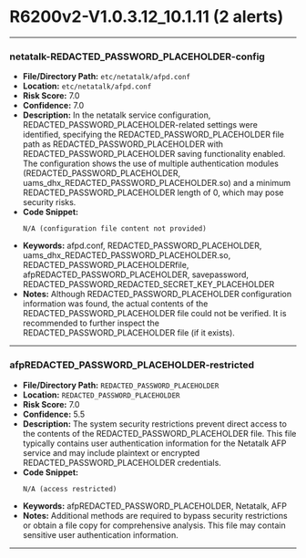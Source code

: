 # R6200v2-V1.0.3.12_10.1.11 (2 alerts)

---

### netatalk-REDACTED_PASSWORD_PLACEHOLDER-config

- **File/Directory Path:** `etc/netatalk/afpd.conf`
- **Location:** `etc/netatalk/afpd.conf`
- **Risk Score:** 7.0
- **Confidence:** 7.0
- **Description:** In the netatalk service configuration, REDACTED_PASSWORD_PLACEHOLDER-related settings were identified, specifying the REDACTED_PASSWORD_PLACEHOLDER file path as REDACTED_PASSWORD_PLACEHOLDER with REDACTED_PASSWORD_PLACEHOLDER saving functionality enabled. The configuration shows the use of multiple authentication modules (REDACTED_PASSWORD_PLACEHOLDER, uams_dhx_REDACTED_PASSWORD_PLACEHOLDER.so) and a minimum REDACTED_PASSWORD_PLACEHOLDER length of 0, which may pose security risks.
- **Code Snippet:**
  ```
  N/A (configuration file content not provided)
  ```
- **Keywords:** afpd.conf, REDACTED_PASSWORD_PLACEHOLDER, uams_dhx_REDACTED_PASSWORD_PLACEHOLDER.so, REDACTED_PASSWORD_PLACEHOLDERfile, afpREDACTED_PASSWORD_PLACEHOLDER, savepassword, REDACTED_PASSWORD_REDACTED_SECRET_KEY_PLACEHOLDER
- **Notes:** Although REDACTED_PASSWORD_PLACEHOLDER configuration information was found, the actual contents of the REDACTED_PASSWORD_PLACEHOLDER file could not be verified. It is recommended to further inspect the REDACTED_PASSWORD_PLACEHOLDER file (if it exists).

---
### afpREDACTED_PASSWORD_PLACEHOLDER-restricted

- **File/Directory Path:** `REDACTED_PASSWORD_PLACEHOLDER`
- **Location:** `REDACTED_PASSWORD_PLACEHOLDER`
- **Risk Score:** 7.0
- **Confidence:** 5.5
- **Description:** The system security restrictions prevent direct access to the contents of the REDACTED_PASSWORD_PLACEHOLDER file. This file typically contains user authentication information for the Netatalk AFP service and may include plaintext or encrypted REDACTED_PASSWORD_PLACEHOLDER credentials.
- **Code Snippet:**
  ```
  N/A (access restricted)
  ```
- **Keywords:** afpREDACTED_PASSWORD_PLACEHOLDER, Netatalk, AFP
- **Notes:** Additional methods are required to bypass security restrictions or obtain a file copy for comprehensive analysis. This file may contain sensitive user authentication information.

---
